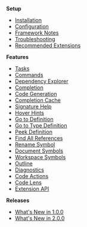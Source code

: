 **Setup**

- [Installation](https://github.com/vshaxe/vshaxe/wiki/Installation)
- [Configuration](https://github.com/vshaxe/vshaxe/wiki/Configuration)
- [Framework Notes](https://github.com/vshaxe/vshaxe/wiki/Framework-Notes)
- [Troubleshooting](https://github.com/vshaxe/vshaxe/wiki/Troubleshooting)
- [Recommended Extensions](https://github.com/vshaxe/vshaxe/wiki/Recommended-Extensions)

**Features**

- [Tasks](https://github.com/vshaxe/vshaxe/wiki/Tasks)
- [Commands](https://github.com/vshaxe/vshaxe/wiki/Commands)
- [Dependency Explorer](https://github.com/vshaxe/vshaxe/wiki/Dependency-Explorer)
- [Completion](https://github.com/vshaxe/vshaxe/wiki/Completion)
- [Code Generation](https://github.com/vshaxe/vshaxe/wiki/Code-Generation)
- [Completion Cache](https://github.com/vshaxe/vshaxe/wiki/Completion-Cache)
- [Signature Help](https://github.com/vshaxe/vshaxe/wiki/Signature-Help)
- [Hover Hints](https://github.com/vshaxe/vshaxe/wiki/Hover-Hints)
- [Go to Definition](https://github.com/vshaxe/vshaxe/wiki/Go-to-Definition)
- [Go to Type Definition](https://github.com/vshaxe/vshaxe/wiki/Go-to-Type-Definition)
- [Peek Definition](https://github.com/vshaxe/vshaxe/wiki/Peek-Definition)
- [Find All References](https://github.com/vshaxe/vshaxe/wiki/Find-All-References)
- [Rename Symbol](https://github.com/vshaxe/vshaxe/wiki/Rename-Symbol)
- [Document Symbols](https://github.com/vshaxe/vshaxe/wiki/Document-Symbols)
- [Workspace Symbols](https://github.com/vshaxe/vshaxe/wiki/Workspace-Symbols)
- [Outline](https://github.com/vshaxe/vshaxe/wiki/Outline)
- [Diagnostics](https://github.com/vshaxe/vshaxe/wiki/Diagnostics)
- [Code Actions](https://github.com/vshaxe/vshaxe/wiki/Code-Actions)
- [Code Lens](https://github.com/vshaxe/vshaxe/wiki/Code-Lens)
- [Extension API](https://github.com/vshaxe/vshaxe/wiki/Extension-API)

**Releases**

- [What's New in 1.0.0](https://github.com/vshaxe/vshaxe/wiki/What's-New-in-1.0.0)
- [What's New in 2.0.0](https://github.com/vshaxe/vshaxe/wiki/What's-New-in-2.0.0)